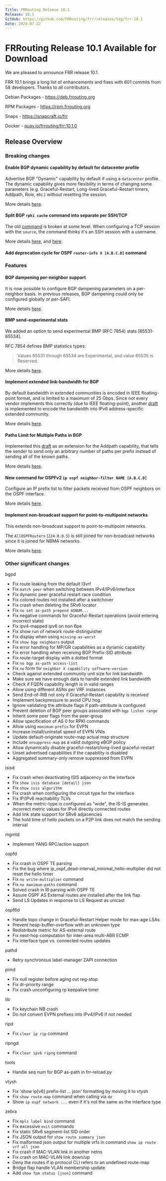 ```yaml
---
Title: FRRouting Release 10.1
Release: 10.1
GitHub: https://github.com/FRRouting/frr/releases/tag/frr-10.1
Date: 2024-07-22
---
```


FRRouting Release 10.1 Available for Download
=============================================

We are pleased to announce FRR release 10.1.

FRR 10.1 brings a long list of enhancements and fixes with 601 commits from 58 developers. Thanks to all contributors.

Debian Packages - https://deb.frrouting.org

RPM Packages - https://rpm.frrouting.org

Snaps - https://snapcraft.io/frr

Docker - [quay.io/frrouting/frr:10.1.0](https://quay.io/repository/frrouting/frr/manifest/sha256:93c167b3834152d0a28fe1f3c8c9f76191c10fda34074fc9de7ca76d4058751a)

## Release Overview

### Breaking changes

#### Enable BGP dynamic capability by default for datacenter profile

Advertise BGP "Dynamic" capability by default if using a `datacenter` profile. The dynamic capability gives more flexibility in terms of changing some parameters (e.g. Graceful-Restart, Long-lived Graceful-Restart timers, Addpath, Role, etc.) without resetting the session.

More details [here](https://docs.frrouting.org/en/latest/bgp.html#clicmd-bgp-default-dynamic-capability).

#### Split BGP `rpki cache` command into separate per SSH/TCP

The old [command](https://docs.frrouting.org/en/stable-10.0/bgp.html#clicmd-rpki-cache-A.B.C.D-WORD-PORT-SSH_USERNAME-SSH_PRIVKEY_PATH-KNOWN_HOSTS_PATH-source-A.B.C.D-preference-1-255) is broken at some level. When configuring a TCP session with the `source`, the command thinks it's an SSH session with a username.

More details [here](https://docs.frrouting.org/en/latest/bgp.html#clicmd-rpki-cache-tcp-HOST-PORT-source-A.B.C.D-preference-1-255), and [here](https://docs.frrouting.org/en/latest/bgp.html#clicmd-rpki-cache-ssh-HOST-PORT-SSH_USERNAME-SSH_PRIVKEY_PATH-KNOWN_HOSTS_PATH-source-A.B.C.D-preference-1-255).

#### Add deprecation cycle for OSPF `router-info X [A.B.C.D]` command

### Features

#### BGP dampening per-neighbor support

It is now possible to configure BGP dampening parameters on a per-neighbor basis. In previous releases, BGP dampening could only be configured globally or per-SAFI.

More details [here](https://docs.frrouting.org/en/latest/bgp.html#clicmd-neighbor-PEER-dampening-1-45-1-20000-1-20000-1-255).

#### BMP send-experimental stats

We added an option to send experimental BMP (RFC 7854) stats [65531-65534].

RFC 7854 defines BMP statistics types:

>Values 65531 through 65534 are Experimental, and value 65535 is Reserved.

More details [here](https://docs.frrouting.org/en/latest/bmp.html#clicmd-bmp-stats-send-experimental).

#### Implement extended link-bandwidth for BGP

By default bandwidth in extended communities is encoded in IEEE floating-point format, and is limited to a maximum of 25 Gbps. Since not every vendor implements this correctly (due to IEEE floating-point), another [draft](https://datatracker.ietf.org/doc/html/draft-li-idr-link-bandwidth-ext) is implemented to encode the bandwidth into IPv6 address-specific extended community.

More details [here](https://docs.frrouting.org/en/latest/bgp.html#clicmd-neighbor-PEER-extended-link-bandwidth).

#### Paths Limit for Multiple Paths in BGP

Implemented this [draft](https://datatracker.ietf.org/doc/html/draft-abraitis-idr-addpath-paths-limit) as an extension for the Addpath capability, that tells the sender to send only an arbitrary number of paths per prefix instead of sending all of the known paths.

More details [here](https://docs.frrouting.org/en/latest/bgp.html#clicmd-neighbor-A.B.C.D-X-X-X-X-WORD-addpath-rx-paths-limit-1-65535).

#### New command for OSPFv2 `ip ospf neighbor-filter NAME [A.B.C.D]`

Configure an IP prefix list to filter packets received from OSPF neighbors on the OSPF interface.

More details [here](https://docs.frrouting.org/en/latest/ospfd.html#clicmd-ip-ospf-neighbor-filter-NAME-A.B.C.D).

#### Implement non-broadcast support for point-to-multipoint networks

This extends non-broadcast support to point-to-multipoint networks.

The `AllOSPFRouters` (`224.0.0.5`) is still joined for non-broadcast networks since it is joined for NBMA networks.

More details [here](https://docs.frrouting.org/en/latest/ospfd.html#clicmd-neighbor-A.B.C.D-poll-interval-1-65535-priority-0-255).

### Other significant changes

bgpd
- Fix route leaking from the default l3vrf
- Fix `match peer` when switching between IPv4/IPv6/interface
- Fix dynamic peer graceful restart race condition
- Fix colored routes not installed after a switchover
- Fix crash when deleting the SRv6 locator
- Fix `no set as-path prepend ASNUM...`
- Fix negative commands for Graceful-Restart operations (avoid entering incorrect state)
- Fix ipv4-mapped ipv6 on non 6pe
- Fix show run of network route-distinguisher
- Fix display when using `missing-as-worst`
- Fix `show bgp neighbors` output
- Fix error handling for MP/GR capabilities as a dynamic capability
- Fix error handling when receiving BGP Prefix-SID attribute
- Fix route-target display with a dotted format
- Fix `no bgp as-path access-list`
- Fix `no` form for `neighbor X capability software-version`
- Check against extended community unit size for link bandwidth
- Make sure we have enough data to handle extended link bandwidth
- Check if FQDN capability length is in valid ranges
- Allow using different ASNs per VRF instances
- Send End-of-RIB not only if Graceful-Restart capability is received
- Implement backpressure to avoid CPU hog
- Ignore validating the attribute flags if path-attribute is configured
- Prevent deletion of BGP peer groups associated with `bgp listen range`
- Inherit some peer flags from the peer-group
- Allow specification of AS 0 for RPKI commands
- Allow using `maximum-prefix` for EVPN
- Increase install/uninstall speed of EVPN VNIs
- Update default-originate route-map actual map structure
- Include `unsuppress-map` as a valid outgoing eBGP policy
- Allow dynamically disable graceful-restart/long-lived graceful-restart
- Unset advertised capabilities if the capability is disabled
- Aggregated summary-only remove suppressed from EVPN

isisd
- Fix crash when deactivating ISIS adjacency on the interface
- Fix `show isis database [detail] json`
- Fix `show isis algorithm`
- Fix crash when configuring the circuit type for the interface
- Fix IP/IPv6 reachability TLVs
- When the metric-type is configured as "wide", the IS-IS generates incorrect metric values for IPv4 directly connected routes
- Add link state support for SRv6 adjacencies
- The hold time of hello packets on a P2P link does not match the sending interval

mgmtd
- Implement YANG RPC/action support

ospfd
- Fix crash in OSPF TE parsing
- Fix the bug where ip_ospf_dead-interval_minimal_hello-multiplier did not reset the hello timer
- Fix `no write-multiplier` command
- Fix `no maximum-paths` command
- Solved crash in RI parsing with OSPF TE
- Assure OSPF AS External routes are installed after the link flap
- Send LS Updates in response to LS Request as unicast

ospf6d
- Handle topo change in Graceful-Restart Helper mode for max-age LSAs
- Prevent heap-buffer-overflow with an unknown type
- Redistribute metric for AS-external route
- Fix next-hop computation for inter-area multi-ABR ECMP
- Fix interface type vs. connected routes updates

pathd
- Retry synchronous label-manager ZAPI connection

pimd
- Fix null register before aging out reg-stop
- Fix dr-priority range
- Fix crash unconfiguring rp keepalive timer

lib
- Fix keychain NB crash
- Do not convert EVPN prefixes into IPv4/IPv6 if not needed

ripd
- Fix `clear ip rip` command

ripngd
- Fix `clear ipv6 ripng` command

tools
- Handle seq num for BGP as-path in frr-reload.py

vtysh
- Fix 'show ip[v6] prefix-list ... json' formatting by moving it to vtysh
- Fix `show route-map` command when calling via `do`
- Show `ip ospf network ...` even if it's not the same as the interface type

zebra
- Fix `mpls label bind` command
- Fix excessive `exit` commands
- Fix static SRv6 segment-list SID order
- Fix JSON output for `show route summary json`
- Fix malformed json output for multiple vrfs in command `show ip route vrf all json`
- Fix crash if MAC-VLAN link in another netns
- Fix crash on MAC-VLAN link down/up
- Deny the routes if ip protocol CLI refers to an undefined route-map
- Bridge flap handle VLAN membership update
- Add `show fpm status [json]` command
